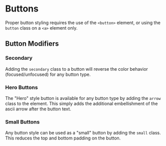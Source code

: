 # Buttons
Proper button styling requires the use of the `<button>` element, or using the `button` class on a `<a>` element only.

## Button Modifiers

### Secondary
Adding the `secondary` class to a button will reverse the color behavior (focused/unfocused) for any button type.

### Hero Buttons
The "Hero" style button is available for any button type by adding the `arrow` class to the element. This simply adds the additional embellishment of the ascii arrow after the button text.

### Small Buttons
Any button style can be used as a "small" button by adding the `small` class. This reduces the top and bottom padding on the button.
